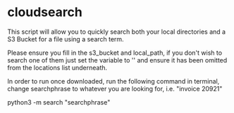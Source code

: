 # cloudsearch

This script will allow you to quickly search both your local directories and a S3 Bucket for a file using a search term.

Please ensure you fill in the s3_bucket and local_path, if you don't wish to search one of them just set the variable to '' and ensure it has been omitted from the locations list underneath.

In order to run once downloaded, run the following command in terminal, change searchphrase to whatever you are looking for, i.e. "invoice 20921"

python3 -m search "searchphrase"
